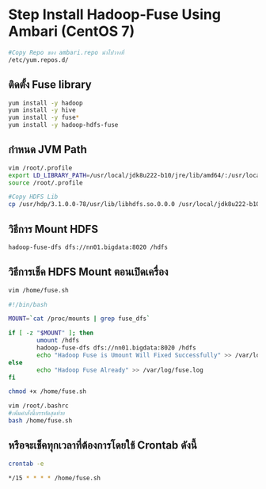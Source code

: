 # Step Install Hadoop-Fuse Using Ambari (CentOS 7)

```bash
#Copy Repo ของ ambari.repo นำไปวางที่
/etc/yum.repos.d/
```
## ติดตั้ง Fuse library
```bash
yum install -y hadoop
yum install -y hive
yum install -y fuse*
yum install -y hadoop-hdfs-fuse
```
## กำหนด JVM Path
```bash
vim /root/.profile
export LD_LIBRARY_PATH=/usr/local/jdk8u222-b10/jre/lib/amd64/:/usr/local/jdk8u222-b10/jre/lib/amd64/server
source /root/.profile

#Copy HDFS Lib
cp /usr/hdp/3.1.0.0-78/usr/lib/libhdfs.so.0.0.0 /usr/local/jdk8u222-b10/jre/lib/amd64/server/
```
## วิธีการ Mount HDFS
```sh
hadoop-fuse-dfs dfs://nn01.bigdata:8020 /hdfs
```
## วิธีการเช็ค HDFS Mount ตอนเปิดเครื่อง
```bash
vim /home/fuse.sh
```
``` bash
#!/bin/bash

MOUNT=`cat /proc/mounts | grep fuse_dfs`

if [ -z "$MOUNT" ]; then
        umount /hdfs
        hadoop-fuse-dfs dfs://nn01.bigdata:8020 /hdfs
        echo "Hadoop Fuse is Umount Will Fixed Successfully" >> /var/log/fuse.log
else
        echo "Hadoop Fuse Already" >> /var/log/fuse.log
fi
```
```bash
chmod +x /home/fuse.sh
```
```bash
vim /root/.bashrc
#เพิ่มคำสั่งนี้บรรทัดสุดท้าย
bash /home/fuse.sh
```
## หรือจะเช็คทุกเวลาที่ต้องการโดยใช้ Crontab ดังนี้
```bash
crontab -e
```
```bash
*/15 * * * * /home/fuse.sh
```